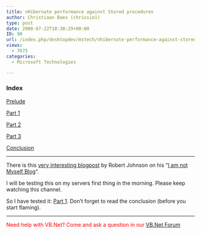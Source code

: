 ```yaml
---
title: nHibernate performance against Stored procedures
author: Christiaan Baes (chrissie1)
type: post
date: 2008-07-22T18:30:29+00:00
ID: 90
url: /index.php/desktopdev/mstech/nhibernate-performance-against-stored-pr/
views:
  - 7675
categories:
  - Microsoft Technologies

---
```

### Index

[Prelude][1]
  
[Part 1][2]
  
[Part 2][3]
  
[Part 3][4]
  
[Conclusion][5]
  


* * *

There is this [very interesting blogpost][6] by Robert Johnson on his &#8220;[I am not Myself Blog][7]&#8220;.

I will be testing this on my servers first thing in the morning. Please keep watching this channel.

So I have tested it: [Part 1][2]. Don&#8217;t forget to read the conclusion (before you start flaming).

* * *

<font color="Red">Need help with VB.Net? Come and ask a question in our <a href="http://forum.lessthandot.com/viewforum.php?f=39">VB.Net Forum</a></font>

 [1]: /index.php/DesktopDev/MSTech/nhibernate-performance-against-stored-pr
 [2]: /index.php/DesktopDev/MSTech/nhibernate-performance-against-stored-pr-1
 [3]: /index.php/DesktopDev/MSTech/nhibernate-performance-against-stored-pr-2
 [4]: /index.php/DesktopDev/MSTech/nhibernate-performance-against-stored-pr-3
 [5]: /index.php/DesktopDev/MSTech/nhibernate-performance-against-stored-pr-4
 [6]: http://www.iamnotmyself.com/2008/07/02/NHibernateTestingThePerformanceUrbanLegend.aspx
 [7]: http://www.iamnotmyself.com/default.aspx